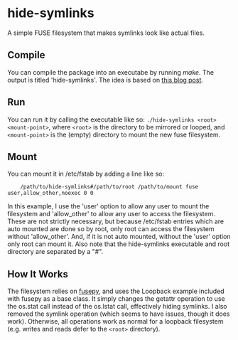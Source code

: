 hide-symlinks
=============

A simple FUSE filesystem that makes symlinks look like actual files.

Compile
-------

You can compile the package into an executabe by running *make*. The output is titled 'hide-symlinks'. The idea is based on [this blog post](http://blog.ablepear.com/2012/10/bundling-python-files-into-stand-alone.html "Bundling Python Files").

Run
---

You can run it by calling the executable like so: `./hide-symlinks <root> <mount-point>`, where `<root>` is the directory to be mirrored or looped, and `<mount-point>` is the (empty) directory to mount the new fuse filesystem.

Mount
-----

You can mount it in /etc/fstab by adding a line like so:

    	/path/to/hide-symlinks#/path/to/root /path/to/mount fuse user,allow_other,noexec 0 0

In this example, I use the 'user' option to allow any user to mount the filesystem and 'allow\_other' to allow any user to access the filesystem. These are not strictly necessary, but because /etc/fstab entries which are auto mounted are done so by root, only root can access the filesystem without 'allow\_other'. And, if it is not auto mounted, without the 'user' option only root can mount it. Also note that the hide-symlinks executable and root directory are separated by a "#".

How It Works
------------

The filesystem relies on [fusepy](https://github.com/terencehonles/fusepy), and uses the Loopback example included with fusepy as a base class. It simply changes the getattr operation to use the os.stat call instead of the os.lstat call, effectively hiding symlinks. I also removed the symlink operation (which seems to have issues, though it does work). Otherwise, all operations work as normal for a loopback filesystem (e.g. writes and reads defer to the `<root>` directory).

